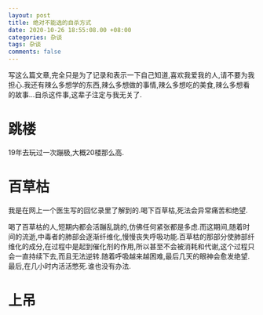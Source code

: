 ```yaml
---
layout: post
title: 绝对不能选的自杀方式
date: 2020-10-26 18:55:08.00 +08:00
categories: 杂谈
tags: 杂谈
comments: false
---
```


写这么篇文章,完全只是为了记录和表示一下自己知道,喜欢我爱我的人,请不要为我担心.我还有辣么多想学的东西,辣么多想做的事情,辣么多想吃的美食,辣么多想看的故事...自杀这件事,这辈子注定与我无关了.

# 跳楼

19年去玩过一次蹦极,大概20楼那么高.

# 百草枯

我是在网上一个医生写的回忆录里了解到的.喝下百草枯,死法会异常痛苦和绝望.

喝了百草枯的人,短期内都会活蹦乱跳的,仿佛任何紧张都是多虑.而这期间,随着时间的流逝,中毒者的肺部会逐渐纤维化,慢慢丧失呼吸功能.百草枯的那部分使肺部纤维化的成分,在过程中是起到催化剂的作用,所以甚至不会被消耗和代谢,这个过程只会一直持续下去,而且无法逆转.随着呼吸越来越困难,最后几天的眼神会愈发绝望.最后,在几小时内活活憋死.谁也没有办法.

# 上吊

